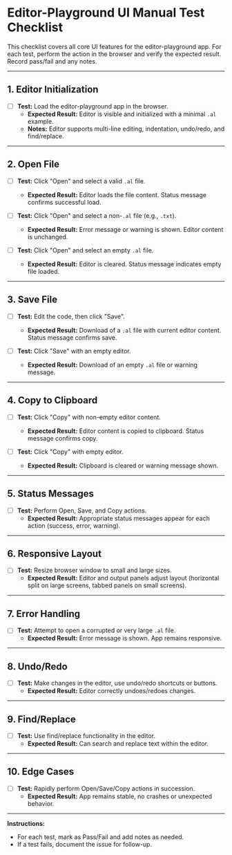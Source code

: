 # Editor-Playground UI Manual Test Checklist

This checklist covers all core UI features for the editor-playground app. For each test, perform the action in the browser and verify the expected result. Record pass/fail and any notes.

---

## 1. Editor Initialization

- [ ] **Test:** Load the editor-playground app in the browser.
  - **Expected Result:** Editor is visible and initialized with a minimal `.al` example.
  - **Notes:** Editor supports multi-line editing, indentation, undo/redo, and find/replace.

---

## 2. Open File

- [ ] **Test:** Click "Open" and select a valid `.al` file.
  - **Expected Result:** Editor loads the file content. Status message confirms successful load.

- [ ] **Test:** Click "Open" and select a non-`.al` file (e.g., `.txt`).
  - **Expected Result:** Error message or warning is shown. Editor content is unchanged.

- [ ] **Test:** Click "Open" and select an empty `.al` file.
  - **Expected Result:** Editor is cleared. Status message indicates empty file loaded.

---

## 3. Save File

- [ ] **Test:** Edit the code, then click "Save".
  - **Expected Result:** Download of a `.al` file with current editor content. Status message confirms save.

- [ ] **Test:** Click "Save" with an empty editor.
  - **Expected Result:** Download of an empty `.al` file or warning message.

---

## 4. Copy to Clipboard

- [ ] **Test:** Click "Copy" with non-empty editor content.
  - **Expected Result:** Editor content is copied to clipboard. Status message confirms copy.

- [ ] **Test:** Click "Copy" with empty editor.
  - **Expected Result:** Clipboard is cleared or warning message shown.

---

## 5. Status Messages

- [ ] **Test:** Perform Open, Save, and Copy actions.
  - **Expected Result:** Appropriate status messages appear for each action (success, error, warning).

---

## 6. Responsive Layout

- [ ] **Test:** Resize browser window to small and large sizes.
  - **Expected Result:** Editor and output panels adjust layout (horizontal split on large screens, tabbed panels on small screens).

---

## 7. Error Handling

- [ ] **Test:** Attempt to open a corrupted or very large `.al` file.
  - **Expected Result:** Error message is shown. App remains responsive.

---

## 8. Undo/Redo

- [ ] **Test:** Make changes in the editor, use undo/redo shortcuts or buttons.
  - **Expected Result:** Editor correctly undoes/redoes changes.

---

## 9. Find/Replace

- [ ] **Test:** Use find/replace functionality in the editor.
  - **Expected Result:** Can search and replace text within the editor.

---

## 10. Edge Cases

- [ ] **Test:** Rapidly perform Open/Save/Copy actions in succession.
  - **Expected Result:** App remains stable, no crashes or unexpected behavior.

---

**Instructions:**  
- For each test, mark as Pass/Fail and add notes as needed.
- If a test fails, document the issue for follow-up.
